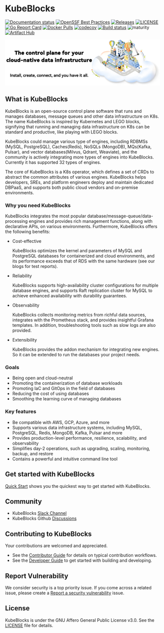 # KubeBlocks

[![Documentation status](https://github.com/apecloud/kubeblocks.io/workflows/Documentation/badge.svg)](https://kubeblocks.io)
[![OpenSSF Best Practices](https://bestpractices.coreinfrastructure.org/projects/7544/badge)](https://bestpractices.coreinfrastructure.org/projects/7544)
[![Releases](https://img.shields.io/github/v/release/apecloud/kubeblocks)](https://github.com/apecloud/kubeblocks/releases/latest)
[![LICENSE](https://img.shields.io/github/license/apecloud/kubeblocks.svg?style=flat-square)](/LICENSE)
[![Go Report Card](https://goreportcard.com/badge/github.com/apecloud/kubeblocks)](https://goreportcard.com/report/github.com/apecloud/kubeblocks)
[![Docker Pulls](https://img.shields.io/docker/pulls/apecloud/kubeblocks)](https://hub.docker.com/r/apecloud/kubeblocks)
[![codecov](https://codecov.io/gh/apecloud/kubeblocks/branch/main/graph/badge.svg?token=GEH4I1C80Y)](https://codecov.io/gh/apecloud/kubeblocks)
[![Build status](https://github.com/apecloud/kubeblocks/workflows/CICD-PUSH/badge.svg)](https://github.com/apecloud/kubeblocks/actions/workflows/cicd-push.yml)
![maturity](https://img.shields.io/static/v1?label=maturity&message=alpha&color=red)
[![Artifact Hub](https://img.shields.io/endpoint?url=https://artifacthub.io/badge/repository/kubeblocks)](https://artifacthub.io/packages/search?repo=kubeblocks)

![image](./docs/img/banner-readme.jpeg)

## What is KubeBlocks

KubeBlocks is an open-source control plane software that runs and manages databases, message queues and other data infrastructure on K8s. The name KubeBlocks is inspired by Kubernetes and LEGO blocks, signifying that running and managing data infrastructure on K8s can be standard and productive, like playing with LEGO blocks. 

KubeBlocks could manage various type of engines, including RDBMSs (MySQL, PostgreSQL), Caches(Redis), NoSQLs (MongoDB), MQs(Kafka, Pulsar), and vector databases(Milvus, Qdrant, Weaviate), and the community is actively integrating more types of engines into KubeBlocks. Currently it has supported 32 types of engines.

The core of KubeBlocks is a K8s operator, which defines a set of CRDs to abstract the common attributes of various engines. KubeBlocks helps developers, SREs, and platform engineers deploy and maintain dedicated DBPaaS, and supports both public cloud vendors and on-premise environments.

### Why you need KubeBlocks

KubeBlocks integrates the most popular database/message-queue/data-processing engines and provides rich management functions, along with declarative APIs, on various environments. Furthermore, KubeBlocks offers the following benefits:

* Cost-effective
  
  KubeBlocks optimizes the kernel and parameters of MySQL and PostgreSQL databases for containerized and cloud environments, and its performance exceeds that of RDS with the same hardware (see our blogs for test reports).

* Reliability
  
  KubeBlocks supports high-availability cluster configurations for multiple database engines, and supports Raft replication cluster for MySQL to achieve enhanced availability with durability guarantees.

* Observability
  
  KubeBlocks collects monitoring metrics from richful data sources, integrates with the Prometheus stack, and provides insightful Grafana templates. In addition, troubleshooting tools such as slow logs are also provided.

* Extensibility
  
  KubeBlocks provides the addon mechanism for integrating new engines. So it can be extended to run the databases your project needs.

### Goals

- Being open and cloud-neutral
- Promoting the containerization of database workloads
- Promoting IaC and GitOps in the field of databases
- Reducing the cost of using databases
- Smoothing the learning curve of managing databases

### Key features

- Be compatible with AWS, GCP, Azure, and more
- Supports various data infrastructure systems, including MySQL, PostgreSQL, Redis, MongoDB, Kafka, Pulsar and more
- Provides production-level performance, resilience, scalability, and observability
- Simplifies day-2 operations, such as upgrading, scaling, monitoring, backup, and restore
- Contains a powerful and intuitive command line tool
  
## Get started with KubeBlocks

[Quick Start](https://kubeblocks.io/docs/preview/user_docs/try-out-on-playground/try-kubeblocks-on-your-laptop) shows you the quickest way to get started with KubeBlocks.

## Community

- KubeBlocks [Slack Channel](https://join.slack.com/t/kubeblocks/shared_invite/zt-2f9hztwcg-hcos~WYoDqXjitobfGMTgQ)
- KubeBlocks Github [Discussions](https://github.com/apecloud/kubeblocks/discussions)

## Contributing to KubeBlocks

Your contributions are welcomed and appreciated.

- See the [Contributor Guide](docs/CONTRIBUTING.md) for details on typical contribution workflows.
- See the [Developer Guide](docs%2F00%20-%20index.md) to get started with building and developing.

## Report Vulnerability

We consider security is a top priority issue. If you come across a related issue, please create a [Report a security vulnerability](https://github.com/apecloud/kubeblocks/security/advisories/new) issue.

## License

KubeBlocks is under the GNU Affero General Public License v3.0.
See the [LICENSE](./LICENSE) file for details.

